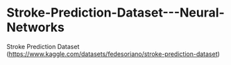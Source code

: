 # Stroke-Prediction-Dataset---Neural-Networks
Stroke Prediction Dataset (https://www.kaggle.com/datasets/fedesoriano/stroke-prediction-dataset)
